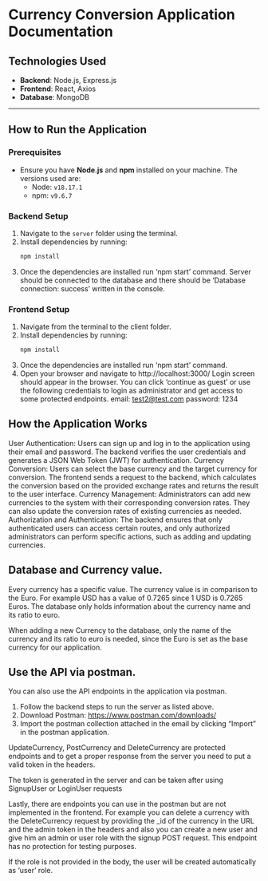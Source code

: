 # Currency Conversion Application Documentation

## **Technologies Used**
- **Backend**: Node.js, Express.js  
- **Frontend**: React, Axios  
- **Database**: MongoDB  

---

## **How to Run the Application**
### Prerequisites  
- Ensure you have **Node.js** and **npm** installed on your machine. The versions used are:  
  - Node: `v18.17.1`  
  - npm: `v9.6.7`  

### Backend Setup  
1. Navigate to the `server` folder using the terminal.  
2. Install dependencies by running:  
   ```bash
   npm install
3. Once the dependencies are installed run ‘npm start’ command.
Server should be connected to the database and there should be ‘Database connection:
success’ written in the console.

### Frontend Setup
1. Navigate from the terminal to the client folder.
2. Install dependencies by running:  
   ```bash
   npm install
3. Once the dependencies are installed run ‘npm start’ command.
4. Open your browser and navigate to http://localhost:3000/
Login screen should appear in the browser. You can click ‘continue as guest’ or use the
following credentials to login as administrator and get access to some protected endpoints.
email: test2@test.com password: 1234


## **How the Application Works**
User Authentication: Users can sign up and log in to the application using their email and
password. The backend verifies the user credentials and generates a JSON Web Token
(JWT) for authentication.
Currency Conversion: Users can select the base currency and the target currency for
conversion. The frontend sends a request to the backend, which calculates the conversion
based on the provided exchange rates and returns the result to the user interface.
Currency Management: Administrators can add new currencies to the system with their
corresponding conversion rates. They can also update the conversion rates of existing
currencies as needed.
Authorization and Authentication: The backend ensures that only authenticated users can
access certain routes, and only authorized administrators can perform specific actions, such
as adding and updating currencies.


## **Database and Currency value.**
Every currency has a specific value. The currency value is in comparison to the Euro.
For example USD has a value of 0.7265 since 1 USD is 0.7265 Euros.
The database only holds information about the currency name and its ratio to euro.

When adding a new Currency to the database, only the name of the currency and its ratio to
euro is needed, since the Euro is set as the base currency for our application.


## **Use the API via postman.**
You can also use the API endpoints in the application via postman.
1. Follow the backend steps to run the server as listed above.
2. Download Postman: https://www.postman.com/downloads/
3. Import the postman collection attached in the email by clicking “Import” in the
postman application.

UpdateCurrency, PostCurrency and DeleteCurrency are protected endpoints and to get a
proper response from the server you need to put a valid token in the headers.

The token is generated in the server and can be taken after using SignupUser or LoginUser
requests

Lastly, there are endpoints you can use in the postman but are not implemented in the
frontend.
For example you can delete a currency with the DeleteCurrency request by providing the _id
of the currency in the URL and the admin token in the headers and also you can create a new user and give him an admin or user role with the signup
POST request. This endpoint has no protection for testing purposes.

If the role is not provided in the body, the user will be created automatically as ‘user’ role.
